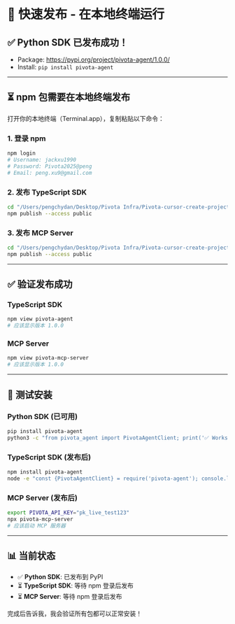 # 🚀 快速发布 - 在本地终端运行

## ✅ Python SDK 已发布成功！
- Package: https://pypi.org/project/pivota-agent/1.0.0/
- Install: `pip install pivota-agent`

---

## ⏳ npm 包需要在本地终端发布

打开你的本地终端（Terminal.app），复制粘贴以下命令：

### 1. 登录 npm
```bash
npm login
# Username: jackxu1990
# Password: Pivota2025@peng
# Email: peng.xu9@gmail.com
```

### 2. 发布 TypeScript SDK
```bash
cd "/Users/pengchydan/Desktop/Pivota Infra/Pivota-cursor-create-project-directory-structure-8344/pivota_sdk/typescript"
npm publish --access public
```

### 3. 发布 MCP Server
```bash
cd "/Users/pengchydan/Desktop/Pivota Infra/Pivota-cursor-create-project-directory-structure-8344/pivota_sdk/mcp-server"
npm publish --access public
```

---

## ✅ 验证发布成功

### TypeScript SDK
```bash
npm view pivota-agent
# 应该显示版本 1.0.0
```

### MCP Server
```bash
npm view pivota-mcp-server
# 应该显示版本 1.0.0
```

---

## 🧪 测试安装

### Python SDK (已可用)
```bash
pip install pivota-agent
python3 -c "from pivota_agent import PivotaAgentClient; print('✅ Works!')"
```

### TypeScript SDK (发布后)
```bash
npm install pivota-agent
node -e "const {PivotaAgentClient} = require('pivota-agent'); console.log('✅ Works!')"
```

### MCP Server (发布后)
```bash
export PIVOTA_API_KEY="pk_live_test123"
npx pivota-mcp-server
# 应该启动 MCP 服务器
```

---

## 📊 当前状态

- ✅ **Python SDK**: 已发布到 PyPI
- ⏳ **TypeScript SDK**: 等待 npm 登录后发布
- ⏳ **MCP Server**: 等待 npm 登录后发布

完成后告诉我，我会验证所有包都可以正常安装！



